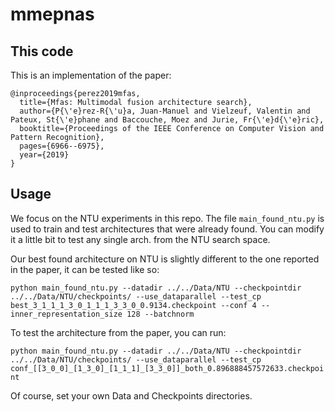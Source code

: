 # mmepnas


## This code

This is an implementation of the paper:

```
@inproceedings{perez2019mfas,
  title={Mfas: Multimodal fusion architecture search},
  author={P{\'e}rez-R{\'u}a, Juan-Manuel and Vielzeuf, Valentin and Pateux, St{\'e}phane and Baccouche, Moez and Jurie, Fr{\'e}d{\'e}ric},
  booktitle={Proceedings of the IEEE Conference on Computer Vision and Pattern Recognition},
  pages={6966--6975},
  year={2019}
}
```

## Usage

We focus on the NTU experiments in this repo. The file `main_found_ntu.py` is used to train and test architectures that were already found.
You can modify it a little bit to test any single arch. from the NTU search space.

Our best found architecture on NTU is slightly different to the one reported in the paper,
it can be tested like so:

`
python main_found_ntu.py --datadir ../../Data/NTU --checkpointdir ../../Data/NTU/checkpoints/ --use_dataparallel --test_cp best_3_1_1_1_3_0_1_1_1_3_3_0_0.9134.checkpoint --conf 4 --inner_representation_size 128 --batchnorm
`

To test the architecture from the paper, you can run:

`
python main_found_ntu.py --datadir ../../Data/NTU --checkpointdir ../../Data/NTU/checkpoints/ --use_dataparallel --test_cp conf_[[3_0_0]_[1_3_0]_[1_1_1]_[3_3_0]]_both_0.896888457572633.checkpoint
`

Of course, set your own Data and Checkpoints directories.



